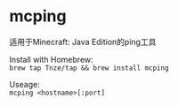 # mcping
适用于Minecraft: Java Edition的ping工具

Install with Homebrew:  
    ```brew tap Tnze/tap && brew install mcping```

Useage:  
    ```mcping <hostname>[:port]```